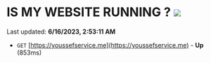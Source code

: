 # IS MY WEBSITE RUNNING ? [![](https://img.shields.io/static/v1?label=Sponsor&message=%E2%9D%A4&logo=GitHub&color=%23fe8e86)](https://github.com/sponsors/<username>)

Last updated: **6/16/2023, 2:53:11 AM**

- `GET` [https://youssefservice.me](https://youssefservice.me) - **Up** (853ms)
